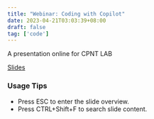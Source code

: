 ```yaml
---
title: "Webinar: Coding with Copilot"
date: 2023-04-21T03:03:39+08:00
draft: false
tag: ['code']
---
```


A presentation online for CPNT LAB

[Slides](https://leizungjyun.github.io/spring2023/lectures/2023-04-21-copilot.html)

### Usage Tips
- Press ESC to enter the slide overview.
- Press CTRL+Shift+F to search slide content.
